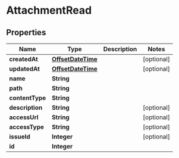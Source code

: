 # AttachmentRead

## Properties
Name | Type | Description | Notes
------------ | ------------- | ------------- | -------------
**createdAt** | [**OffsetDateTime**](OffsetDateTime.md) |  |  [optional]
**updatedAt** | [**OffsetDateTime**](OffsetDateTime.md) |  |  [optional]
**name** | **String** |  | 
**path** | **String** |  | 
**contentType** | **String** |  | 
**description** | **String** |  |  [optional]
**accessUrl** | **String** |  |  [optional]
**accessType** | **String** |  |  [optional]
**issueId** | **Integer** |  |  [optional]
**id** | **Integer** |  | 

